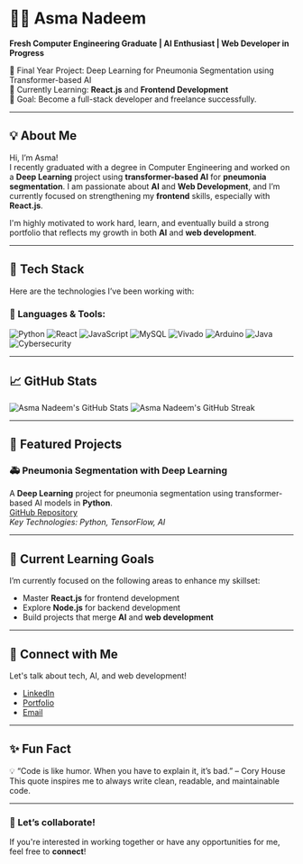 # 👩‍💻 Asma Nadeem

**Fresh Computer Engineering Graduate | AI Enthusiast | Web Developer in Progress**

🚀 Final Year Project: Deep Learning for Pneumonia Segmentation using Transformer-based AI  
🌱 Currently Learning: **React.js** and **Frontend Development**  
🎯 Goal: Become a full-stack developer and freelance successfully.

---

## 💡 About Me

Hi, I’m Asma!  
I recently graduated with a degree in Computer Engineering and worked on a **Deep Learning** project using **transformer-based AI** for **pneumonia segmentation**. I am passionate about **AI** and **Web Development**, and I’m currently focused on strengthening my **frontend** skills, especially with **React.js**.

I'm highly motivated to work hard, learn, and eventually build a strong portfolio that reflects my growth in both **AI** and **web development**.

---

## 🔧 Tech Stack

Here are the technologies I’ve been working with:

### 🚀 Languages & Tools:
![Python](https://img.shields.io/badge/-Python-3776AB?style=for-the-badge&logo=python&logoColor=white)
![React](https://img.shields.io/badge/-React.js-61DAFB?style=for-the-badge&logo=react&logoColor=black)
![JavaScript](https://img.shields.io/badge/-JavaScript-F7DF1E?style=for-the-badge&logo=javascript&logoColor=black)
![MySQL](https://img.shields.io/badge/-MySQL-4479A1?style=for-the-badge&logo=mysql&logoColor=white)
![Vivado](https://img.shields.io/badge/-Vivado-FF9E0F?style=for-the-badge&logoColor=black)
![Arduino](https://img.shields.io/badge/-Arduino-00979D?style=for-the-badge&logo=arduino&logoColor=white)
![Java](https://img.shields.io/badge/-Java-007396?style=for-the-badge&logo=java&logoColor=white)
![Cybersecurity](https://img.shields.io/badge/-Cybersecurity-blue?style=for-the-badge)

---

## 📈 GitHub Stats

![Asma Nadeem's GitHub Stats](https://github-readme-stats.vercel.app/api?username=asmanadeem29&show_icons=true&theme=radical)
![Asma Nadeem's GitHub Streak](https://github-readme-streak-stats.herokuapp.com/?user=asmanadeem29&theme=radical)

---

## 🔭 Featured Projects

### 🚑 **Pneumonia Segmentation with Deep Learning**  
A **Deep Learning** project for pneumonia segmentation using transformer-based AI models in **Python**.  
[GitHub Repository](https://github.com/asmanadeem29/fyp-project)  
_Key Technologies: Python, TensorFlow, AI_

---

## 🎯 Current Learning Goals

I’m currently focused on the following areas to enhance my skillset:
- Master **React.js** for frontend development
- Explore **Node.js** for backend development
- Build projects that merge **AI** and **web development**

---

## 💬 Connect with Me

Let's talk about tech, AI, and web development!  
- [LinkedIn](https://www.linkedin.com/in/yourprofile)  
- [Portfolio](https://yourportfolio.com)  
- [Email](mailto:youremail@example.com)

---

## ✨ Fun Fact

💡 “Code is like humor. When you have to explain it, it’s bad.” – Cory House  
This quote inspires me to always write clean, readable, and maintainable code.

---

### 🔗 Let’s collaborate!

If you're interested in working together or have any opportunities for me, feel free to **connect**!
